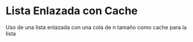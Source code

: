 # Lista Enlazada con Cache
Uso de una lista enlazada con una cola de n tamaño como cache para la lista
